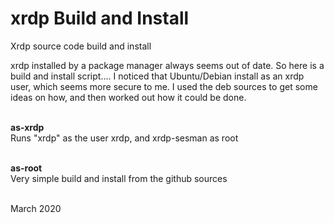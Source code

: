# xrdp Build and Install
Xrdp source code build and install

xrdp installed by a package manager always seems out of date.
So here is a build and install script....
I noticed that Ubuntu/Debian install as an xrdp user, which seems more secure to me. I used the deb sources to get some ideas on how, and then worked out how it could be done.
<br>
<br>

**as-xrdp**  
Runs "xrdp" as the user xrdp, and xrdp-sesman as root
<br>
<br>


**as-root**  
Very simple build and install from the github sources
<br>
<br>

March 2020
